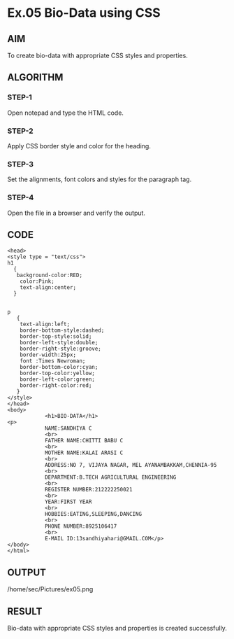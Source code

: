 # Ex.05 Bio-Data using CSS
## AIM
  To create bio-data with appropriate CSS styles and properties.

## ALGORITHM
### STEP-1
  Open notepad and type the HTML code.

### STEP-2
  Apply CSS border style and color for the heading.

### STEP-3
  Set the alignments, font colors and styles for the paragraph tag.

### STEP-4
  Open the file in a browser and verify the output.
  
## CODE
~~~<html>
<head>
<style type = "text/css">
h1
  {
   background-color:RED;
    color:Pink;
    text-align:center;
  }


p
   {
    text-align:left;
    border-bottom-style:dashed;
    border-top-style:solid; 
    border-left-style:double; 
    border-right-style:groove;
    border-width:25px;
    font :Times Newroman;
    border-bottom-color:cyan;
    border-top-color:yellow;
    border-left-color:green; 
    border-right-color:red;
   }
</style>
</head>
<body>
            <h1>BIO-DATA</h1>
<p>    
            NAME:SANDHIYA C
            <br>
            FATHER NAME:CHITTI BABU C
            <br>
            MOTHER NAME:KALAI ARASI C 
            <br>
            ADDRESS:NO 7, VIJAYA NAGAR, MEL AYANAMBAKKAM,CHENNIA-95
            <br>
            DEPARTMENT:B.TECH AGRICULTURAL ENGINEERING
            <br>
            REGISTER NUMBER:212222250021
            <br>
            YEAR:FIRST YEAR
            <br>
            HOBBIES:EATING,SLEEPING,DANCING
            <br>
            PHONE NUMBER:8925106417
            <br>
            E-MAIL ID:13sandhiyahari@GMAIL.COM</p>
</body>
</html>
~~~


## OUTPUT
/home/sec/Pictures/ex05.png


## RESULT
  Bio-data with appropriate CSS styles and properties is created successfully.

